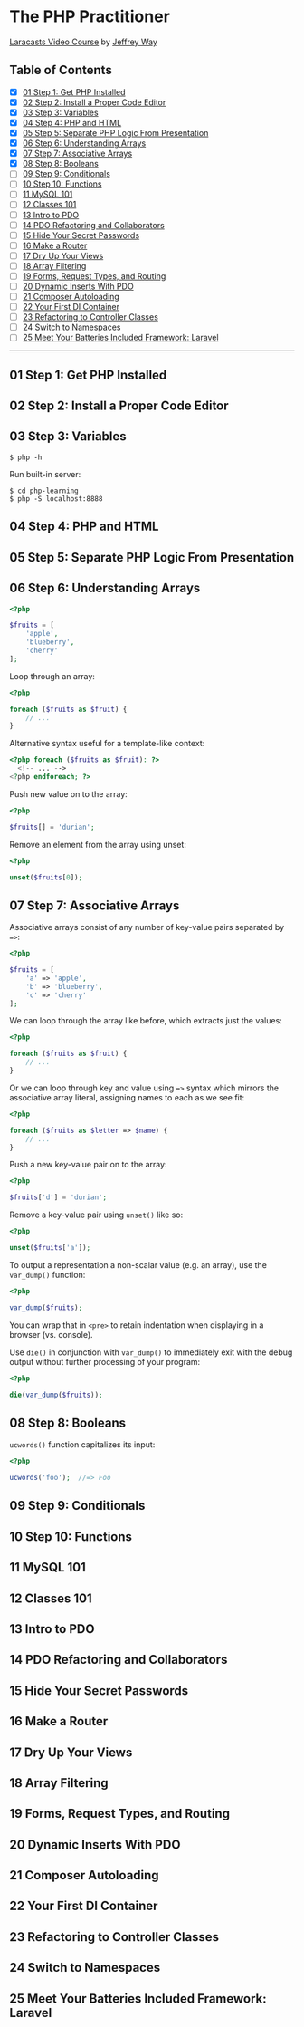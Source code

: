 # The PHP Practitioner

[Laracasts Video Course][1] by [Jeffrey Way][2]

[1]: https://laracasts.com/series/php-for-beginners
[2]: https://github.com/JeffreyWay

## Table of Contents

* [X] [01 Step 1: Get PHP Installed](#01-step-1-get-php-installed)
* [X] [02 Step 2: Install a Proper Code Editor](#02-step-2-install-a-proper-code-editor)
* [X] [03 Step 3: Variables](#03-step-3-variables)
* [X] [04 Step 4: PHP and HTML](#04-step-4-php-and-html)
* [X] [05 Step 5: Separate PHP Logic From Presentation](#05-step-5-separate-php-logic-from-presentation)
* [X] [06 Step 6: Understanding Arrays](#06-step-6-understanding-arrays)
* [X] [07 Step 7: Associative Arrays](#07-step-7-associative-arrays)
* [X] [08 Step 8: Booleans](#08-step-8-booleans)
* [ ] [09 Step 9: Conditionals](#09-step-9-conditionals)
* [ ] [10 Step 10: Functions](#10-step-10-functions)
* [ ] [11 MySQL 101](#11-mysql-101)
* [ ] [12 Classes 101](#12-classes-101)
* [ ] [13 Intro to PDO](#13-intro-to-pdo)
* [ ] [14 PDO Refactoring and Collaborators](#14-pdo-refactoring-and-collaborators)
* [ ] [15 Hide Your Secret Passwords](#15-hide-your-secret-passwords)
* [ ] [16 Make a Router](#16-make-a-router)
* [ ] [17 Dry Up Your Views](#17-dry-up-your-views)
* [ ] [18 Array Filtering](#18-array-filtering)
* [ ] [19 Forms, Request Types, and Routing](#19-forms-request-types-and-routing)
* [ ] [20 Dynamic Inserts With PDO](#20-dynamic-inserts-with-pdo)
* [ ] [21 Composer Autoloading](#21-composer-autoloading)
* [ ] [22 Your First DI Container](#22-your-first-di-container)
* [ ] [23 Refactoring to Controller Classes](#23-refactoring-to-controller-classes)
* [ ] [24 Switch to Namespaces](#24-switch-to-namespaces)
* [ ] [25 Meet Your Batteries Included Framework: Laravel](#25-meet-your-batteries-included-framework-laravel)

-----

## 01 Step 1: Get PHP Installed

## 02 Step 2: Install a Proper Code Editor

## 03 Step 3: Variables

```
$ php -h
```

Run built-in server:

```
$ cd php-learning
$ php -S localhost:8888
```

## 04 Step 4: PHP and HTML

## 05 Step 5: Separate PHP Logic From Presentation

## 06 Step 6: Understanding Arrays

```php
<?php

$fruits = [
    'apple',
    'blueberry',
    'cherry'
];
```

Loop through an array:

```php
<?php

foreach ($fruits as $fruit) {
    // ...
}
```

Alternative syntax useful for a template-like context:

```php
<?php foreach ($fruits as $fruit): ?>
  <!-- ... -->
<?php endforeach; ?>
```

Push new value on to the array:

```php
<?php

$fruits[] = 'durian';
```

Remove an element from the array using unset:

```php
<?php

unset($fruits[0]);
```

## 07 Step 7: Associative Arrays

Associative arrays consist of any number of key-value pairs separated by `=>`:

```php
<?php

$fruits = [
    'a' => 'apple',
    'b' => 'blueberry',
    'c' => 'cherry'
];
```

We can loop through the array like before, which extracts just the values:

```php
<?php

foreach ($fruits as $fruit) {
    // ...
}
```

Or we can loop through key and value using `=>` syntax which mirrors the
associative array literal, assigning names to each as we see fit:

```php
<?php

foreach ($fruits as $letter => $name) {
    // ...
}
```

Push a new key-value pair on to the array:

```php
<?php

$fruits['d'] = 'durian';
```

Remove a key-value pair using `unset()` like so:

```php
<?php

unset($fruits['a']);
```

To output a representation a non-scalar value (e.g. an array), use the
`var_dump()` function:

```php
<?php

var_dump($fruits);
```

You can wrap that in `<pre>` to retain indentation when displaying in a browser
(vs. console).

Use `die()` in conjunction with `var_dump()` to immediately exit with the debug
output without further processing of your program:

```php
<?php

die(var_dump($fruits));
```

## 08 Step 8: Booleans

`ucwords()` function capitalizes its input:

```php
<?php

ucwords('foo');  //=> Foo
```

## 09 Step 9: Conditionals

## 10 Step 10: Functions

## 11 MySQL 101

## 12 Classes 101

## 13 Intro to PDO

## 14 PDO Refactoring and Collaborators

## 15 Hide Your Secret Passwords

## 16 Make a Router

## 17 Dry Up Your Views

## 18 Array Filtering

## 19 Forms, Request Types, and Routing

## 20 Dynamic Inserts With PDO

## 21 Composer Autoloading

## 22 Your First DI Container

## 23 Refactoring to Controller Classes

## 24 Switch to Namespaces

## 25 Meet Your Batteries Included Framework: Laravel
